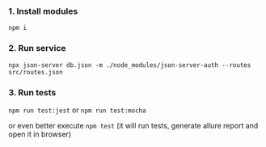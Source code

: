### 1. Install modules
`npm i`

### 2. Run service
`npx json-server db.json -m ./node_modules/json-server-auth --routes src/routes.json`

### 3. Run tests
`npm run test:jest` or `npm run test:mocha`

or even better execute `npm test`
(it will run tests, generate allure report and open it in browser)
